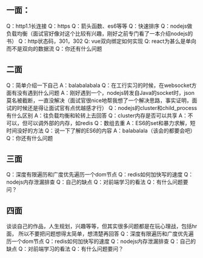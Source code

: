 ## 一面：
  Q：http1.1长连接 Q：https Q：箭头函数、es6等等 Q：快速排序 Q：nodejs做负载均衡（面试官好像对这个比较有兴趣，刚好之前专门看了一本介绍nodejs的书） Q：http状态码，301，302 Q: vue双向绑定如何实现 Q: react为甚么是单向而不是双向的数据流 Q：你还有什么问题

## 二面
  Q：简单介绍一下自己 A：balabalabala Q：在工行实习的时候，在websocket方面有没有遇到什么问题 A：刚好遇到一个，nodejs转发自Java的socket时，json莫名被截断，一直没解决（面试官很nice地帮我想了一个解决思路，事实证明，面试的时候还是得让面试官有点优越感才行） Q：nodejs的cluster和child_process有什么区别 A：往负载均衡和轮转上去回答 Q：cluster内存是否可以共享 A：不可以，但可以调外部的内存，如redis Q：数组去重 A：ES6的set和暴力求解，短时间没好的方法 Q：说一下了解的ES6的内容 A：balabalala（该会的都要会吧） Q：你还有什么问题


## 三面
  Q：深度有限遍历和广度优先遍历一个dom节点 Q：redis如何加快写的速度 Q：nodejs内存泄漏排查 Q：自己的缺点 Q：对前端学习的看法 Q：有什么问题要问？


## 四面
  谈谈自己的作品，人生规划，兴趣等等，但其实很多问题都是在玩心理战，包括hr面， 所以不要把问题想得太简单，想清楚再回答
Q：深度有限遍历和广度优先遍历一个dom节点 Q：redis如何加快写的速度 Q：nodejs内存泄漏排查 Q：自己的缺点 Q：对前端学习的看法 Q：有什么问题要问？